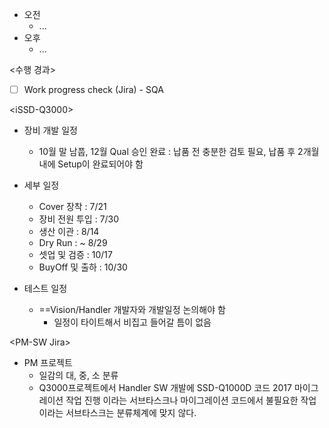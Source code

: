 - 오전
	- ...
- 오후
	- ...

<수행 경과>
- [ ] Work progress check (Jira) - SQA

\<iSSD-Q3000>
- 장비 개발 일정
	- 10월 말 남풉, 12월 Qual 승인 완료 : 납품 전 충분한 검토 필요, 납품 후 2개월 내에 Setup이 완료되어야 함  

- 세부 일정  
	- Cover 장착 : 7/21  
	- 장비 전원 투입 : 7/30  
	- 생산 이관 : 8/14  
	- Dry Run : ~ 8/29  
	- 셋업 및 검증 : 10/17  
	- BuyOff 및 출하 : 10/30 

- 테스트 일정
	- ==Vision/Handler 개발자와 개발일정 논의해야 함
		- 일정이 타이트해서 비집고 들어갈 틈이 없음

\<PM-SW Jira>
- PM 프로젝트
	- 일감의 대, 중, 소 분류
	- Q3000프로젝트에서 Handler SW 개발에 SSD-Q1000D 코드 2017 마이그레이션 작업 진행 이라는 서브타스크나 마이그레이션 코드에서 불필요한 작업 이라는 서브타스크는 분류체계에 맞지 않다.